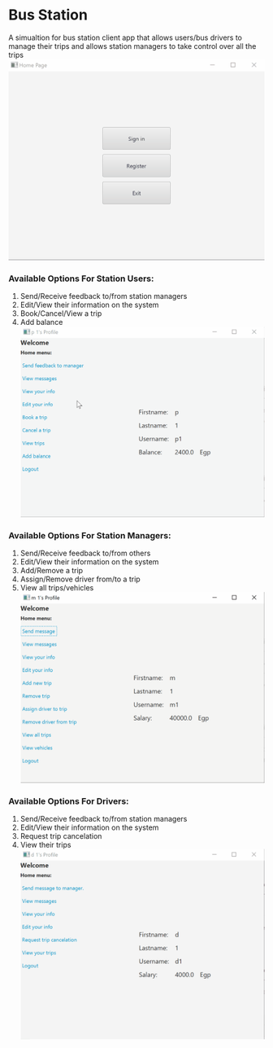 # Bus Station
A simualtion for bus station client app that allows users/bus drivers to manage their trips and allows station managers to take control over all the trips
![](./readme-assets/register.gif)
### Available Options For Station Users:
1. Send/Receive feedback to/from station managers
2. Edit/View their information on the system
3. Book/Cancel/View a trip
4. Add balance
![](./readme-assets/passenger.gif) 
### Available Options For Station Managers:
1. Send/Receive feedback to/from others
2. Edit/View their information on the system
3. Add/Remove a trip
4. Assign/Remove driver from/to a trip
5. View all trips/vehicles
![](./readme-assets/manager.gif)
### Available Options For Drivers:
1. Send/Receive feedback to/from station managers
2. Edit/View their information on the system
3. Request trip cancelation
4. View their trips
![](./readme-assets/driver.gif) 
